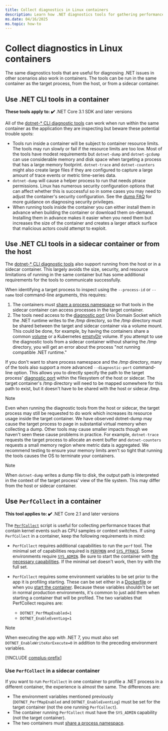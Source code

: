 ```yaml
---
title: Collect diagnostics in Linux containers
description: Learn how .NET diagnostics tools for gathering performance traces and collecting dumps can be used in Linux containers.
ms.date: 04/16/2025
ms.topic: how-to
---
```


# Collect diagnostics in Linux containers

The same diagnostics tools that are useful for diagnosing .NET issues in other scenarios also work in containers. The tools can be run in the same container as the target process, from the host, or from a sidecar container.

## Use .NET CLI tools in a container

**These tools apply to: ✔️** .NET Core 3.1 SDK and later versions

All of the [dotnet-* CLI diagnostic tools](tools-overview.md#cli-tools) can work when run within the same container as the application they are inspecting but beware these potential trouble spots:

- Tools run inside a container will be subject to container resource limits. The tools may run slowly or fail if the resource limits are too low. Most of the tools have modest requirements but `dotnet-dump` and `dotnet-gcdump` can use considerable memory and disk space when targeting a process that has a large memory footprint. `dotnet-trace` and `dotnet-counters` might also create large files if they are configured to capture a large amount of trace events or metric time-series data.
- `dotnet-dump` will cause a helper process to run that needs ptrace permissions. Linux has numerous security configuration options that can affect whether this is successful so in some cases you may need to adjust the container's security configuration. See the [dump FAQ](faq-dumps.yml) for more guidance on diagnosing security privileges.
- When running tools inside the container you can either install them in advance when building the container or download them on-demand. Installing them in advance makes it easier when you need them but increases the size of the container and creates a larger attack surface that malicious actors could attempt to exploit.

## Use .NET CLI tools in a sidecar container or from the host

The [dotnet-* CLI diagnostic tools](tools-overview.md#cli-tools) also support running from the host or in a sidecar container. This largely avoids the size, security, and resource limitations of running in the same container but has some additional requirements for the tools to communicate successfully.

When identifying a target process to inspect using the `--process-id` or `--name` tool command-line arguments, this requires:

1. The containers must [share a process namespace](https://docs.docker.com/reference/cli/docker/container/run/#pid) so that tools in the sidecar container can access processes in the target container.
2. The tools need access to the [diagnostic port](diagnostic-port.md) Unix Domain Socket which the .NET runtime writes to the */tmp* directory, so the */tmp* directory must be shared between the target and sidecar container via a volume mount. This could be done, for example, by having the containers share a common [volume](https://docs.docker.com/storage/volumes/#create-and-manage-volumes) or a Kubernetes [emptyDir](https://kubernetes.io/docs/concepts/storage/volumes/#emptydir) volume. If you attempt to use the diagnostic tools from a sidecar container without sharing the */tmp* directory, you will get an error about the process "not running compatible .NET runtime."

If you don't want to share process namespace and the */tmp* directory, many of the tools also support a more advanced `--diagnostic-port` command-line option. This allows you to directly specify the path to the target process' [diagnostic port](diagnostic-port.md) within the filesystem of the host or sidecar. The target container's /tmp directory will need to be mapped somewhere for this path to exist, but it doesn't have to be shared with the host or sidecar */tmp*.

> [!NOTE]
> Even when running the diagnostic tools from the host or sidecar, the target process may still be requested to do work which increases its resource usage inside the target container. We have observed dotnet-dump may cause the target process to page in substantial virtual memory when collecting a dump. Other tools may cause smaller impacts though we haven't seen these cause problems in practice. For example, `dotnet-trace` requests the target process to allocate an event buffer and `dotnet-counters` requests a small memory region where metric data is aggregated. We recommend testing to ensure your memory limits aren't so tight that running the tools causes the OS to terminate your containers.

> [!NOTE]
> When `dotnet-dump` writes a dump file to disk, the output path is interpreted in the context of the target process' view of the file system. This may differ from the host or sidecar container.

## Use `PerfCollect` in a container

**This tool applies to: ✔️** .NET Core 2.1 and later versions

The [`PerfCollect`](./trace-perfcollect-lttng.md) script is useful for collecting performance traces that contain kernel events such as CPU samples or context switches. If using `PerfCollect` in a container, keep the following requirements in mind:

- `PerfCollect` requires additional capabilities to run the `perf` tool. The minimal set of capabilities required is [`PERFMON`](https://man7.org/linux/man-pages/man7/capabilities.7.html) and [`SYS_PTRACE`](https://man7.org/linux/man-pages/man7/capabilities.7.html). Some environments require [`SYS_ADMIN`](https://man7.org/linux/man-pages/man7/capabilities.7.html). Be sure to start the container with [the necessary capabilities](https://docs.docker.com/engine/security/#linux-kernel-capabilities). If the minimal set doesn't work, then try with the full set.

- `PerfCollect` requires some environment variables to be set prior to the app it is profiling starting. These can be set either in a [Dockerfile](https://docs.docker.com/engine/reference/builder/#env) or when you [start the container](https://docs.docker.com/reference/cli/docker/container/run/#env). Because these variables shouldn't be set in normal production environments, it's common to just add them when starting a container that will be profiled. The two variables that PerfCollect requires are:

  - `DOTNET_PerfMapEnabled=1`
  - `DOTNET_EnableEventLog=1`

> [!NOTE]
> When executing the app with .NET 7, you must also set `DOTNET_EnableWriteXorExecute=0` in addition to the preceding environment variables.

  [!INCLUDE [complus-prefix](../../../includes/complus-prefix.md)]

### Use `PerfCollect` in a sidecar container

If you want to run `PerfCollect` in one container to profile a .NET process in a different container, the experience is almost the same. The differences are:

- The environment variables mentioned previously (`DOTNET_PerfMapEnabled` and `DOTNET_EnableEventLog`) must be set for the target container (not the one running `PerfCollect`).
- The container running `PerfCollect` must have the `SYS_ADMIN` capability (not the target container).
- The two containers must [share a process namespace](https://docs.docker.com/reference/cli/docker/container/run/#pid).
